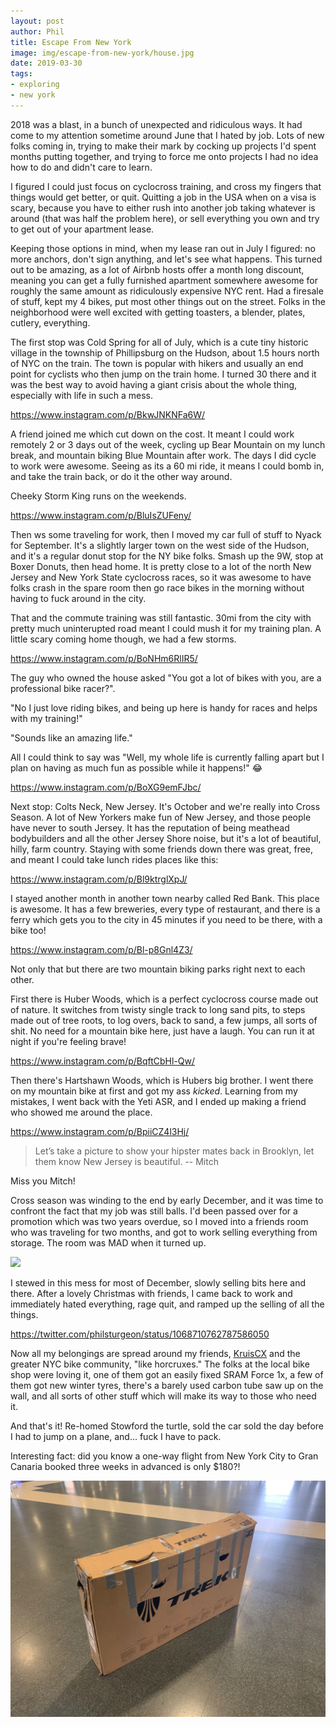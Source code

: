 ```yaml
---
layout: post
author: Phil
title: Escape From New York
image: img/escape-from-new-york/house.jpg
date: 2019-03-30
tags:
- exploring
- new york
---
```


2018 was a blast, in a bunch of unexpected and ridiculous ways. It had come to my attention sometime around June that I hated by job. Lots of new folks coming in, trying to make their mark by cocking up projects I'd spent months putting together, and trying to force me onto projects I had no idea how to do and didn't care to learn.

I figured I could just focus on cyclocross training, and cross my fingers that things would get better, or quit. Quitting a job in the USA when on a visa is scary, because you have to either rush into another job taking whatever is around (that was half the problem here), or sell everything you own and try to get out of your apartment lease.

Keeping those options in mind, when my lease ran out in July I figured: no more anchors, don't sign anything, and let's see what happens. This turned out to be amazing, as a lot of Airbnb hosts offer a month long discount, meaning you can get a fully furnished apartment somewhere awesome for roughly the same amount as ridiculously expensive NYC rent. Had a firesale of stuff, kept my 4 bikes, put most other things out on the street. Folks in the neighborhood were well excited with getting toasters, a blender, plates, cutlery, everything.

The first stop was Cold Spring for all of July, which is a cute tiny historic village in the township of Phillipsburg on the Hudson, about 1.5 hours north of NYC on the train. The town is popular with hikers and usually an end point for cyclists who then jump on the train home. I turned 30 there and it was the best way to avoid having a giant crisis about the whole thing, especially with life in such a mess.

https://www.instagram.com/p/BkwJNKNFa6W/

A friend joined me which cut down on the cost. It meant I could work remotely 2 or 3 days out of the week, cycling up Bear Mountain on my lunch break, and mountain biking Blue Mountain after work. The days I did cycle to work were awesome. Seeing as its a 60 mi ride, it means I could bomb in, and take the train back, or do it the other way around.

Cheeky Storm King runs on the weekends.

https://www.instagram.com/p/BluIsZUFeny/

Then ws some traveling for work, then I moved my car full of stuff to Nyack for September. It's a slightly larger town on the west side of the Hudson, and it's a regular donut stop for the NY bike folks. Smash up the 9W, stop at Boxer Donuts, then head home. It is pretty close to a lot of the north New Jersey and New York State cyclocross races, so it was awesome to have folks crash in the spare room then go race bikes in the morning without having to fuck around in the city.

That and the commute training was still fantastic. 30mi from the city with pretty much uninterupted road meant I could mush it for my training plan. A little scary coming home though, we had a few storms.

https://www.instagram.com/p/BoNHm6RlIR5/

The guy who owned the house asked "You got a lot of bikes with you, are a professional bike racer?".

"No I just love riding bikes, and being up here is handy for races and helps with my training!"

"Sounds like an amazing life."

All I could think to say was "Well, my whole life is currently falling apart but I plan on having as much fun as possible while it happens!" 😂

https://www.instagram.com/p/BoXG9emFJbc/

Next stop: Colts Neck, New Jersey. It's October and we're really into Cross Season. A lot of New Yorkers make fun of New Jersey, and those people have never to south Jersey. It has the reputation of being meathead bodybuilders and all the other Jersey Shore noise, but it's a lot of beautiful, hilly, farm country. Staying with some friends down there was great, free, and meant I could take lunch rides places like this:

https://www.instagram.com/p/Bl9ktrglXpJ/

I stayed another month in another town nearby called Red Bank. This place is awesome. It has a few breweries, every type of restaurant, and there is a ferry which gets you to the city in 45 minutes if you need to be there, with a bike too!

https://www.instagram.com/p/Bl-p8Gnl4Z3/

Not only that but there are two mountain biking parks right next to each other.

First there is Huber Woods, which is a perfect cyclocross course made out of nature. It switches from twisty single track to long sand pits, to steps made out of tree roots, to log overs, back to sand, a few jumps, all sorts of shit. No need for a mountain bike here, just have a laugh. You can run it at night if you're feeling brave!

https://www.instagram.com/p/BqftCbHl-Qw/

Then there's Hartshawn Woods, which is Hubers big brother. I went there on my mountain bike at first and got my ass _kicked_. Learning from my mistakes, I went back with the Yeti ASR, and I ended up making a friend who showed me around the place.

https://www.instagram.com/p/BpiiCZ4l3Hj/

> Let’s take a picture to show your hipster mates back in Brooklyn, let them know New Jersey is beautiful. -- Mitch

Miss you Mitch!

Cross season was winding to the end by early December, and it was time to confront the fact that my job was still balls. I'd been passed over for a promotion which was two years overdue, so I moved into a friends room who was traveling for two months, and got to work selling everything from storage. The room was MAD when it turned up.

![](img/escape-from-new-york/room.jpeg)

I stewed in this mess for most of December, slowly selling bits here and there. After a lovely Christmas with friends, I came back to work and immediately hated everything, rage quit, and ramped up the selling of all the things.

https://twitter.com/philsturgeon/status/1068710762787586050

Now all my belongings are spread around my friends, [KruisCX](https://www.kruiscx.com/) and the greater NYC bike community, "like horcruxes." The folks at the local bike shop were loving it, one of them got an easily fixed SRAM Force 1x, a few of them got new winter tyres, there's a barely used carbon tube saw up on the wall, and all sorts of other stuff which will make its way to those who need it.

And that's it! Re-homed Stowford the turtle, sold the car sold the day before I had to jump on a plane, and... fuck I have to pack.

Interesting fact: did you know a one-way flight from New York City to Gran Canaria booked three weeks in advanced is only $180?!

![](img/escape-from-new-york/box.jpg)